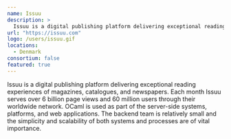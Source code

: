 ```yaml
---
name: Issuu
description: > 
  Issuu is a digital publishing platform delivering exceptional reading experiences of magazines, catalogues, and newspapers
url: "https://issuu.com"
logo: /users/issuu.gif
locations: 
  - Denmark
consortium: false
featured: true
---
```


Issuu is a digital publishing platform delivering exceptional reading experiences of magazines, catalogues, and newspapers. Each month Issuu serves over 6 billion page views and 60 million users through their worldwide network. OCaml is used as part of the server-side systems, platforms, and web applications. The backend team is relatively small and the simplicity and scalability of both systems and processes are of vital importance.
